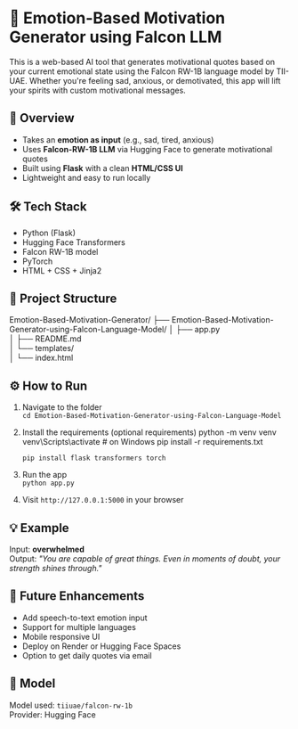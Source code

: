 # 🌟 Emotion-Based Motivation Generator using Falcon LLM

This is a web-based AI tool that generates motivational quotes based on your current emotional state using the Falcon RW-1B language model by TII-UAE. Whether you're feeling sad, anxious, or demotivated, this app will lift your spirits with custom motivational messages.

## 📌 Overview

- Takes an **emotion as input** (e.g., sad, tired, anxious)  
- Uses **Falcon-RW-1B LLM** via Hugging Face to generate motivational quotes  
- Built using **Flask** with a clean **HTML/CSS UI**  
- Lightweight and easy to run locally

## 🛠 Tech Stack

- Python (Flask)  
- Hugging Face Transformers  
- Falcon RW-1B model  
- PyTorch  
- HTML + CSS + Jinja2

## 📁 Project Structure

Emotion-Based-Motivation-Generator/
├── Emotion-Based-Motivation-Generator-using-Falcon-Language-Model/
│   ├── app.py  
│   ├── README.md  
│   └── templates/  
│       └── index.html

## ⚙️ How to Run

 

1. Navigate to the folder  
   `cd Emotion-Based-Motivation-Generator-using-Falcon-Language-Model`  
2. Install the requirements
   (optional requirements) 
   python -m venv venv
   venv\Scripts\activate  # on Windows
   pip install -r requirements.txt

   `pip install flask transformers torch`  
3. Run the app  
   `python app.py`  
4. Visit `http://127.0.0.1:5000` in your browser

## 💡 Example

Input: **overwhelmed**  
Output: _"You are capable of great things. Even in moments of doubt, your strength shines through."_

## 🔮 Future Enhancements

- Add speech-to-text emotion input  
- Support for multiple languages  
- Mobile responsive UI  
- Deploy on Render or Hugging Face Spaces  
- Option to get daily quotes via email

## 🧠 Model

Model used: `tiiuae/falcon-rw-1b`  
Provider: Hugging Face





